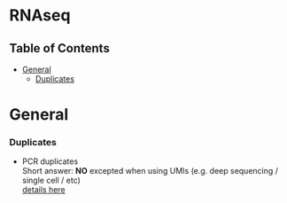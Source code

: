 RNAseq
===========================


## Table of Contents  

* [General](#General)
    * [Duplicates](#duplicates)


# General

### Duplicates

   * PCR duplicates  
   Short answer: **NO** excepted when using UMIs (e.g. deep sequencing / single cell / etc)  
   [details here](https://dnatech.genomecenter.ucdavis.edu/faqs/should-i-remove-pcr-duplicates-from-my-rna-seq-data/)
